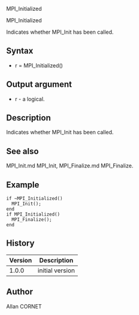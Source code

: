 



MPI_Initialized


MPI_Initialized

Indicates whether MPI_Init has been called.

## Syntax

- r = MPI_Initialized()

## Output argument

 - r - a logical.

## Description


  <p>Indicates whether MPI_Init has been called.</p>


## See also

MPI_Init.md MPI_Init, MPI_Finalize.md MPI_Finalize.
## Example

```Nelson
if ~MPI_Initialized()
  MPI_Init();
end
if MPI_Initialized()
  MPI_Finalize();
end
```

## History

|Version|Description|
|------|------|
|1.0.0|initial version|


## Author

Allan CORNET



